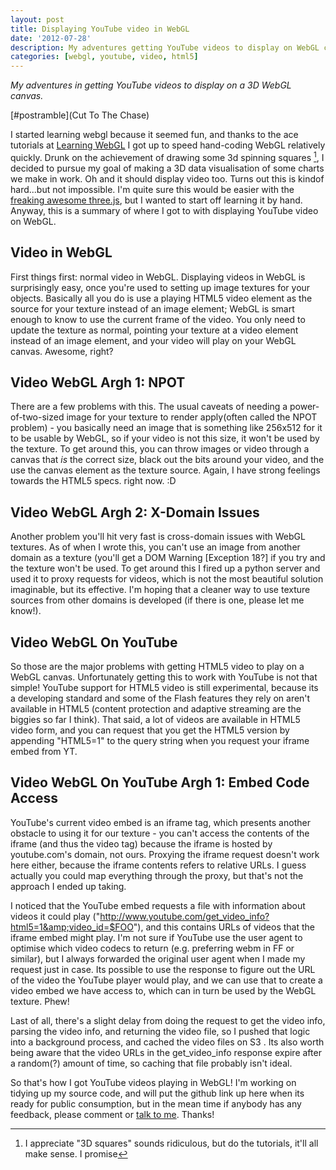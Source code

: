 ```yaml
---
layout: post
title: Displaying YouTube video in WebGL
date: '2012-07-28'
description: My adventures getting YouTube videos to display on WebGL canvas
categories: [webgl, youtube, video, html5]
---
```


*My adventures in getting YouTube videos to display on a 3D WebGL canvas.*

<!-- maybe add postramble to the template? -->
[#postramble](Cut To The Chase)

I started learning webgl because it seemed fun, and thanks to the ace tutorials at [Learning WebGL](http://learningwebgl.com) I got up to speed hand-coding WebGL relatively quickly. Drunk on the achievement of drawing some 3d spinning squares [^1], I decided to pursue my goal of making a 3D data visualisation of some charts we make in work. Oh and it should display video too. Turns out this is kindof hard...but not impossible. I'm quite sure this would be easier with the [freaking awesome three.js](http://mrdoob.github.com/three.js/), but I wanted to start off learning it by hand. Anyway, this is a summary of where I got to with displaying YouTube video on WebGL.

<a name="postramble"></a>

## Video in WebGL <a name="webgl_video"></a>

First things first: normal video in WebGL. Displaying videos in WebGL is surprisingly easy, once you're used to setting up image textures for your objects. Basically all you do is use a playing HTML5 video element as the source for your texture instead of an image element; WebGL is smart enough to know to use the current frame of the video. You only need to update the texture as normal, pointing your texture at a video element instead of an image element, and your video will play on your WebGL canvas. Awesome, right?

<!-- also need to link to the MDN article about this stuff -->
<script src="https://gist.github.com/3206901.js"> </script>
<script src="https://gist.github.com/3206919.js"> </script>

## Video WebGL Argh 1: NPOT<a name="webgl_npot"></a>

There are a few problems with this. The usual caveats of needing a power-of-two-sized image for your texture to render apply(often called the NPOT problem) - you basically need an image that is something like 256x512 for it to be usable by WebGL, so if your video is not this size, it won't be used by the texture. To get around this, you can throw images or video through a canvas that *is* the correct size, black out the bits around your video, and the use the canvas element as the texture source. Again, I have strong feelings towards the HTML5 specs. right now. :D

<!-- deffo need a diagram and gist 2! -->
<script src="https://gist.github.com/3206887.js"> </script>

## Video WebGL Argh 2: X-Domain Issues <a name="webgl_xdomain"></a>
Another problem you'll hit very fast is cross-domain issues with WebGL textures. As of when I wrote this, you can't use an image from another domain as a texture (you'll get a DOM Warning [Exception 18?] if you try and the texture won't be used. To get around this I fired up a python server and used it to proxy requests for videos, which is not the most beautiful solution imaginable, but its effective. I'm hoping that a cleaner way to use texture sources from other domains is developed (if there is one, please let me know!).

## Video WebGL On YouTube <a name="webgl_youtube"></a>
So those are the major problems with getting HTML5 video to play on a WebGL canvas. Unfortunately getting this to work with YouTube is not that simple! YouTube support for HTML5 video is still experimental, because its a developing standard and some of the Flash features they rely on aren't available in HTML5 (content protection and adaptive streaming are the biggies so far I think). That said, a lot of videos are available in HTML5 video form, and you can request that you get the HTML5 version by appending "HTML5=1" to the query string when you request your iframe embed from YT.

## Video WebGL On YouTube Argh 1: Embed Code Access <a name="webgl_youtubeembed"></a>
YouTube's current video embed is an iframe tag, which presents another obstacle to using it for our texture - you can't access the contents of the iframe (and thus the video tag) because the iframe is hosted by youtube.com's domain, not ours. Proxying the iframe request doesn't work here either, because the iframe contents refers to relative URLs. I guess actually you could map everything through the proxy, but that's not the approach I ended up taking.

I noticed that the YouTube embed requests a file with information about videos it could play ("http://www.youtube.com/get_video_info?html5=1&amp;video_id=$FOO"), and this contains URLs of videos that the iframe embed might play. I'm not sure if YouTube use the user agent to optimise which video codecs to return (e.g. preferring webm in FF or similar), but I always forwarded the original user agent when I made my request just in case. Its possible to use the response to figure out the URL of the video the YouTube player would play, and we can use that to create a video embed we have access to, which can in turn be used by the WebGL texture. Phew!

<script src="https://gist.github.com/3206868.js"> </script>

Last of all, there's a slight delay from doing the request to get the video info, parsing the video info, and returning the video file, so I pushed that logic into a background process, and cached the video files on S3 . Its also worth being aware that the video URLs in the get_video_info response expire after a random(?) amount of time, so caching that file probably isn't ideal.

So that's how I got YouTube videos playing in WebGL! I'm working on tidying up my source code, and will put the github link up here when its ready for public consumption, but in the mean time if anybody has any feedback, please comment or [talk to me](mailto:vikki.read@gmail.com). Thanks!

[^1]: I appreciate "3D squares" sounds ridiculous, but do the tutorials, it'll all make sense. I promise

